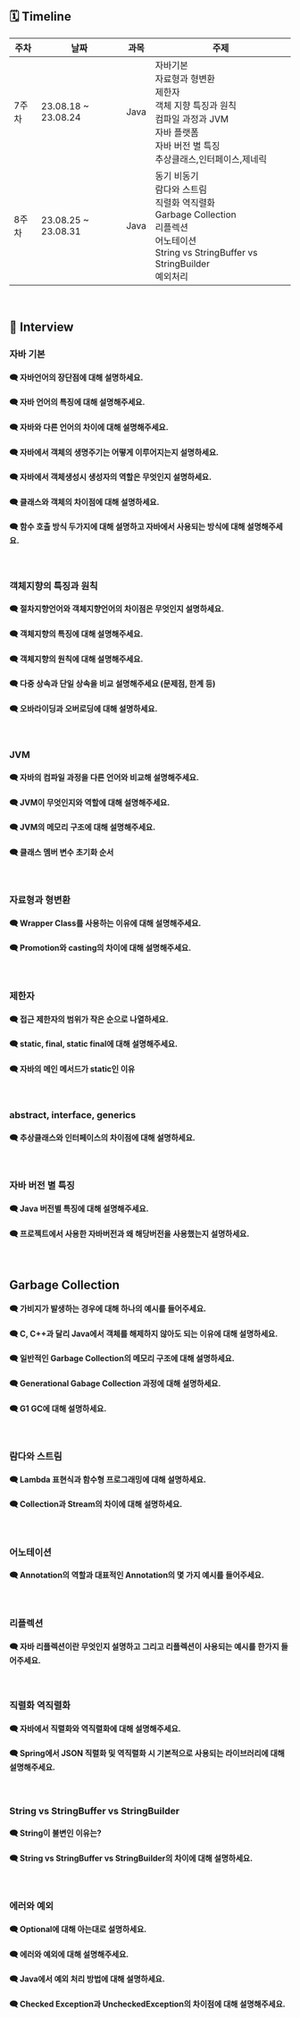 ## 🗓 Timeline

| 주차  | 날짜                | 과목 | 주제                                                                                                                                        |
| ----- | ------------------- | ---- | ------------------------------------------------------------------------------------------------------------------------------------------- |
| 7주차 | 23.08.18 ~ 23.08.24 | Java | 자바기본<br>자료형과 형변환<br>제한자<br>객체 지향 특징과 원칙<br>컴파일 과정과 JVM<br>자바 플랫폼<br>자바 버전 별 특징<br>추상클래스,인터페이스,제네릭 |
| 8주차 | 23.08.25 ~ 23.08.31 | Java | 동기 비동기<br>람다와 스트림<br>직렬화 역직렬화<br>Garbage Collection<br>리플렉션<br>어노테이션<br>String vs StringBuffer vs StringBuilder<br>예외처리 |

<br>
    
## 📝 Interview

### 자바 기본

#### 🗨 자바언어의 장단점에 대해 설명하세요.

#### 🗨 자바 언어의 특징에 대해 설명해주세요.

#### 🗨 자바와 다른 언어의 차이에 대해 설명해주세요.

#### 🗨 자바에서 객체의 생명주기는 어떻게 이루어지는지 설명하세요.

#### 🗨 자바에서 객체생성시 생성자의 역할은 무엇인지 설명하세요.

#### 🗨 클래스와 객체의 차이점에 대해 설명하세요.

#### 🗨 함수 호출 방식 두가지에 대해 설명하고 자바에서 사용되는 방식에 대해 설명해주세요.

<br>

### 객체지향의 특징과 원칙

#### 🗨 절차지향언어와 객체지향언어의 차이점은 무엇인지 설명하세요.

#### 🗨 객체지향의 특징에 대해 설명해주세요.

#### 🗨 객체지향의 원칙에 대해 설명해주세요.

#### 🗨 다중 상속과 단일 상속을 비교 설명해주세요 (문제점, 한계 등)

#### 🗨 오바라이딩과 오버로딩에 대해 설명하세요.

<br>

### JVM

#### 🗨 자바의 컴파일 과정을 다른 언어와 비교해 설명해주세요.

#### 🗨 JVM이 무엇인지와 역할에 대해 설명해주세요.

#### 🗨 JVM의 메모리 구조에 대해 설명해주세요.

#### 🗨 클래스 멤버 변수 초기화 순서

<br>

### 자료형과 형변환

#### 🗨 Wrapper Class를 사용하는 이유에 대해 설명해주세요.

#### 🗨 Promotion와 casting의 차이에 대해 설명해주세요.

<br>

### 제한자

#### 🗨 접근 제한자의 범위가 작은 순으로 나열하세요.

#### 🗨 static, final, static final에 대해 설명해주세요.

#### 🗨 자바의 메인 메서드가 static인 이유

<br>

### abstract, interface, generics

#### 🗨 추상클래스와 인터페이스의 차이점에 대해 설명하세요.

<br>

### 자바 버전 별 특징

#### 🗨 Java 버전별 특징에 대해 설명해주세요.

#### 🗨 프로젝트에서 사용한 자바버전과 왜 해당버전을 사용했는지 설명하세요.

<br>

## Garbage Collection

#### 🗨 가비지가 발생하는 경우에 대해 하나의 예시를 들어주세요.

#### 🗨 C, C++과 달리 Java에서 객체를 해제하지 않아도 되는 이유에 대해 설명하세요.

#### 🗨 일반적인 Garbage Collection의 메모리 구조에 대해 설명하세요.

#### 🗨 Generational Gabage Collection 과정에 대해 설명하세요.

#### 🗨 G1 GC에 대해 설명하세요.

<br>

### 람다와 스트림

#### 🗨 Lambda 표현식과 함수형 프로그래밍에 대해 설명하세요.

#### 🗨 Collection과 Stream의 차이에 대해 설명하세요.

<br>

### 어노테이션

#### 🗨 Annotation의 역할과 대표적인 Annotation의 몇 가지 예시를 들어주세요.

<br>

### 리플렉션

#### 🗨 자바 리플렉션이란 무엇인지 설명하고 그리고 리플렉션이 사용되는 예시를 한가지 들어주세요.

<br>

### 직렬화 역직렬화 

#### 🗨 자바에서 직렬화와 역직렬화에 대해 설명해주세요.

#### 🗨 Spring에서 JSON 직렬화 및 역직렬화 시 기본적으로 사용되는 라이브러리에 대해 설명해주세요.

<br>

### String vs StringBuffer vs StringBuilder

#### 🗨 String이 불변인 이유는?

#### 🗨 String vs StringBuffer vs StringBuilder의 차이에 대해 설명하세요.

<br>

### 에러와 예외

#### 🗨 Optional에 대해 아는대로 설명하세요.

#### 🗨 에러와 예외에 대해 설명해주세요.

#### 🗨 Java에서 예외 처리 방법에 대해 설명하세요.

#### 🗨 Checked Exception과 UncheckedException의 차이점에 대해 설명해주세요.



